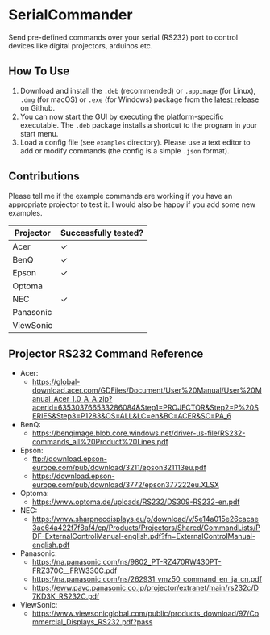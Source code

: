 # SerialCommander
Send pre-defined commands over your serial (RS232) port to control devices like digital projectors, arduinos etc.

## How To Use
1. Download and install the `.deb` (recommended) or `.appimage` (for Linux), `.dmg` (for macOS) or `.exe` (for Windows) package from the [latest release](https://github.com/schorschii/SerialCommander/releases) on Github.
2. You can now start the GUI by executing the platform-specific executable. The `.deb` package installs a shortcut to the program in your start menu.
3. Load a config file (see `examples` directory). Please use a text editor to add or modify commands (the config is a simple `.json` format).

## Contributions
Please tell me if the example commands are working if you have an appropriate projector to test it. I would also be happy if you add some new examples.

| Projector | Successfully tested? |
| --------- | -------------------- |
| Acer      | ✓                    |
| BenQ      | ✓                    |
| Epson     | ✓                    |
| Optoma    |                      |
| NEC       | ✓                    |
| Panasonic |                      |
| ViewSonic |                      |

## Projector RS232 Command Reference
- Acer:
  - https://global-download.acer.com/GDFiles/Document/User%20Manual/User%20Manual_Acer_1.0_A_A.zip?acerid=635303766533286084&Step1=PROJECTOR&Step2=P%20SERIES&Step3=P1283&OS=ALL&LC=en&BC=ACER&SC=PA_6
- BenQ:
  - https://benqimage.blob.core.windows.net/driver-us-file/RS232-commands_all%20Product%20Lines.pdf
- Epson:
  - ftp://download.epson-europe.com/pub/download/3211/epson321113eu.pdf
  - https://download.epson-europe.com/pub/download/3772/epson377222eu.XLSX
- Optoma:
  - https://www.optoma.de/uploads/RS232/DS309-RS232-en.pdf
- NEC:
  - https://www.sharpnecdisplays.eu/p/download/v/5e14a015e26cacae3ae64a422f7f8af4/cp/Products/Projectors/Shared/CommandLists/PDF-ExternalControlManual-english.pdf?fn=ExternalControlManual-english.pdf
- Panasonic:
  - https://na.panasonic.com/ns/9802_PT-RZ470RW430PT-FRZ370C__FRW330C.pdf
  - https://na.panasonic.com/ns/262931_vmz50_command_en_ja_cn.pdf
  - https://eww.pavc.panasonic.co.jp/projector/extranet/main/rs232c/D7KD3K_RS232C.pdf
- ViewSonic:
  - https://www.viewsonicglobal.com/public/products_download/97/Commercial_Displays_RS232.pdf?pass
